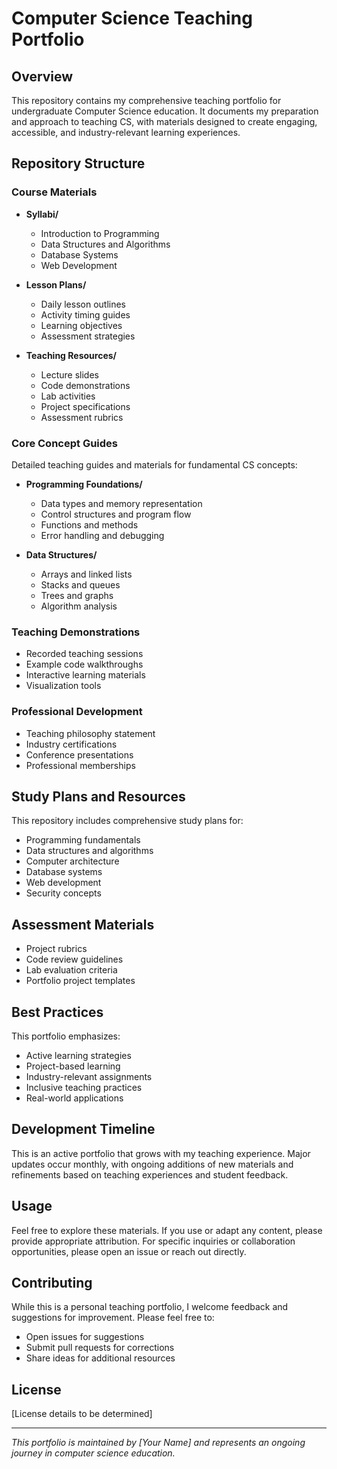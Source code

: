 # Computer Science Teaching Portfolio

## Overview
This repository contains my comprehensive teaching portfolio for undergraduate Computer Science education. It documents my preparation and approach to teaching CS, with materials designed to create engaging, accessible, and industry-relevant learning experiences.

## Repository Structure

### Course Materials
- **Syllabi/**
  - Introduction to Programming
  - Data Structures and Algorithms
  - Database Systems
  - Web Development

- **Lesson Plans/**
  - Daily lesson outlines
  - Activity timing guides
  - Learning objectives
  - Assessment strategies

- **Teaching Resources/**
  - Lecture slides
  - Code demonstrations
  - Lab activities
  - Project specifications
  - Assessment rubrics

### Core Concept Guides

Detailed teaching guides and materials for fundamental CS concepts:

- **Programming Foundations/**
  - Data types and memory representation
  - Control structures and program flow
  - Functions and methods
  - Error handling and debugging

- **Data Structures/**
  - Arrays and linked lists
  - Stacks and queues
  - Trees and graphs
  - Algorithm analysis

### Teaching Demonstrations
- Recorded teaching sessions
- Example code walkthroughs
- Interactive learning materials
- Visualization tools

### Professional Development
- Teaching philosophy statement
- Industry certifications
- Conference presentations
- Professional memberships

## Study Plans and Resources
This repository includes comprehensive study plans for:
- Programming fundamentals
- Data structures and algorithms
- Computer architecture
- Database systems
- Web development
- Security concepts

## Assessment Materials
- Project rubrics
- Code review guidelines
- Lab evaluation criteria
- Portfolio project templates

## Best Practices
This portfolio emphasizes:
- Active learning strategies
- Project-based learning
- Industry-relevant assignments
- Inclusive teaching practices
- Real-world applications

## Development Timeline
This is an active portfolio that grows with my teaching experience. Major updates occur monthly, with ongoing additions of new materials and refinements based on teaching experiences and student feedback.

## Usage
Feel free to explore these materials. If you use or adapt any content, please provide appropriate attribution. For specific inquiries or collaboration opportunities, please open an issue or reach out directly.

## Contributing
While this is a personal teaching portfolio, I welcome feedback and suggestions for improvement. Please feel free to:
- Open issues for suggestions
- Submit pull requests for corrections
- Share ideas for additional resources

## License
[License details to be determined]

---
*This portfolio is maintained by [Your Name] and represents an ongoing journey in computer science education.*

